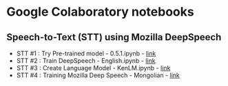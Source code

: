 # Google Colaboratory notebooks

## Speech-to-Text (STT) using Mozilla DeepSpeech
- STT #1 : Try Pre-trained model - 0.5.1.ipynb - [link](https://colab.research.google.com/drive/1PshsAcA1VxWe3os-EQXZfk3CXBmvQ6aL)
- STT #2 : Train DeepSpeech - English.ipynb - [link](https://colab.research.google.com/drive/13usRk8nWCVsRlcHezFs8Sua_dh76d0jF)
- STT #3 : Create Language Model - KenLM.ipynb - [link](https://colab.research.google.com/drive/10wFbazI8m7XFWhmo0S3fNpDWJs5OkRER)
- STT #4 : Training Mozilla Deep Speech - Mongolian - [link](https://colab.research.google.com/drive/12_ebhqJ_rgCPN7DLgzRSJ6iZTcpDqE9q)
